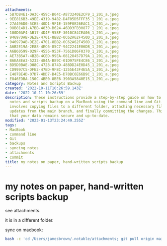 ```yaml
---
attachments:
- 5B7DB4E1-DA3C-459C-B04C-A873240E2CF9_1_201_a.jpeg
- 9EE816B3-49EE-4319-9482-D4F05D5FFF35_1_201_a.jpeg
- 27A496D0-5CE5-40D1-9F1E-159F0E26EAC1_1_201_a.jpeg
- 98B814D1-A7BB-4830-B624-46DD3FB30877_1_201_a.jpeg
- 100D0AF4-AB17-4D4F-958F-3010C84CEA06_1_201_a.jpeg
- 94697DAB-DE2E-4701-8BB2-0C62A62F450D_1_201_a.jpeg
- 94697DAB-DE2E-4701-8BB2-0C62A62F450D_1_201_a.jpeg
- A6B2E19A-2E88-4EC6-85C7-94C2241E06DB_1_201_a.jpeg
- A6B60599-029F-4556-953F-7561D06F0370_1_201_a.jpeg
- AE73B5A7-4B2B-4CED-99EA-08128457D79A_1_201_a.jpeg
- B6EA8EA3-5232-484A-B89C-01D975FE4C86_1_201_a.jpeg
- BD5D0BAE-D08C-4728-874D-488DD24E0D45_1_201_a.jpeg
- CD9997C5-DFE2-47ED-9F8C-1255E43F4E5A_1_201_a.jpeg
- E487BE4D-07D7-4DD7-B4E5-D78BC6E66B9C_1_201_a.jpeg
- E846EDBA-150C-4BE0-8BE6-3903A5840E15_1_201_a.jpeg
category: Notes and Scripts Backup
created: '2022-10-11T10:26:59.143Z'
date: '2022-10-11 10:26:59'
description: These instructions provide a step-by-step guide on how to sync hand-written
  notes and scripts backup on a MacBook using the command line and Git. The process
  involves copying files to a different folder, attaching necessary files, pulling
  updates from the main branch, and finally committing the changes. This method ensures
  that your data remains secure and up-to-date.
modified: '2023-01-13T23:24:49.255Z'
tags:
- MacBook
- command line
- Git
- backups
- syncing notes
- attachments
- commit
title: my notes on paper, hand-written scripts backup
---
```


# my notes on paper, hand-written scripts backup

see attachments.

it is in a different folder.

sync on macbook:

```bash
bash -c 'cd /Users/jamesbrown/.notable/attachments; git pull origin main; git add .; git commit -m "init commit"; git push origin main'
```
